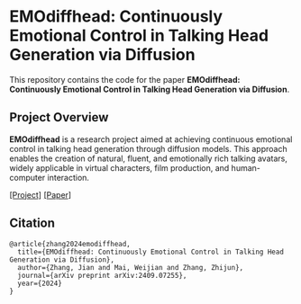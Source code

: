 # EMOdiffhead: Continuously Emotional Control in Talking Head Generation via Diffusion

This repository contains the code for the paper **EMOdiffhead: Continuously Emotional Control in Talking Head Generation via Diffusion**.

## Project Overview

**EMOdiffhead** is a research project aimed at achieving continuous emotional control in talking head generation through diffusion models. This approach enables the creation of natural, fluent, and emotionally rich talking avatars, widely applicable in virtual characters, film production, and human-computer interaction.

[[Project]](https://jianzhang-chick.github.io/emodiffhead_pgae/) [[Paper]](https://arxiv.org/pdf/2409.07255)

## Citation
```
@article{zhang2024emodiffhead,
  title={EMOdiffhead: Continuously Emotional Control in Talking Head Generation via Diffusion},
  author={Zhang, Jian and Mai, Weijian and Zhang, Zhijun},
  journal={arXiv preprint arXiv:2409.07255},
  year={2024}
}
```

